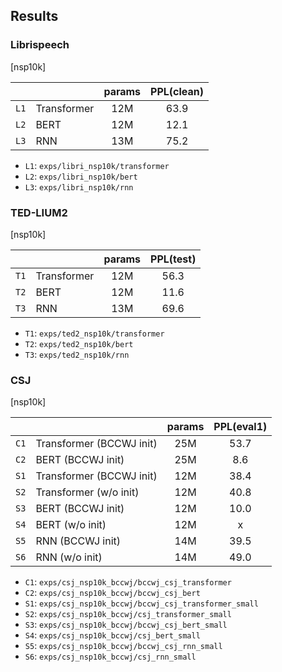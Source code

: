 ## Results

### Librispeech

[nsp10k]

| |  | params | PPL(clean) |
|:---:|:---|:---:|:---:|
| `L1` | Transformer | 12M | 63.9 |
| `L2` | BERT | 12M | 12.1 |
| `L3` | RNN | 13M | 75.2 |

- `L1`: `exps/libri_nsp10k/transformer`
- `L2`: `exps/libri_nsp10k/bert`
- `L3`: `exps/libri_nsp10k/rnn`

### TED-LIUM2

[nsp10k]

| |  | params | PPL(test) |
|:---:|:---|:---:|:---:|
| `T1` | Transformer | 12M | 56.3 |
| `T2` | BERT | 12M | 11.6 |
| `T3` | RNN | 13M | 69.6 |

- `T1`: `exps/ted2_nsp10k/transformer`
- `T2`: `exps/ted2_nsp10k/bert`
- `T3`: `exps/ted2_nsp10k/rnn`

### CSJ

[nsp10k]

| |  | params | PPL(eval1) |
|:---:|:---|:---:|:---:|
| `C1` | Transformer (BCCWJ init) | 25M | 53.7 |
| `C2` | BERT (BCCWJ init) | 25M | 8.6 |
| `S1` | Transformer (BCCWJ init) | 12M | 38.4 |
| `S2` | Transformer (w/o init) | 12M | 40.8 |
| `S3` | BERT (BCCWJ init) | 12M | 10.0 |
| `S4` | BERT (w/o init) | 12M | x |
| `S5` | RNN (BCCWJ init) | 14M | 39.5 |
| `S6` | RNN (w/o init) | 14M | 49.0 |

- `C1`: `exps/csj_nsp10k_bccwj/bccwj_csj_transformer`
- `C2`: `exps/csj_nsp10k_bccwj/bccwj_csj_bert`
- `S1`: `exps/csj_nsp10k_bccwj/bccwj_csj_transformer_small`
- `S2`: `exps/csj_nsp10k_bccwj/csj_transformer_small`
- `S3`: `exps/csj_nsp10k_bccwj/bccwj_csj_bert_small`
- `S4`: `exps/csj_nsp10k_bccwj/csj_bert_small`
- `S5`: `exps/csj_nsp10k_bccwj/bccwj_csj_rnn_small`
- `S6`: `exps/csj_nsp10k_bccwj/csj_rnn_small`
